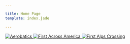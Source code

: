 ```yaml
---

title: Home Page
template: index.jade

---
```

<div id="slides">


<a href="#2013.07.18">
  <img alt="Aerobatics" src="/images/aerobaticslide.jpg" \> 
</a>

<a href="#heritage">
  <img alt="First Across America" src="/images/acrossamericaslide.jpg" \> 
</a>

<a href="http://www.solar-flight.com/europetour/media.html#14april">
  <img alt="First Alps Crossing" src="/images/alpsslide.jpg" \> 
</a>


</div>

